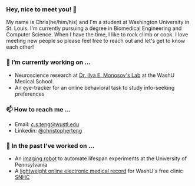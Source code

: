 ### Hey, nice to meet you! 👋 

My name is Chris(he/him/his) and I'm a student at Washington University in St. Louis. I'm currently pursuing a degree in Biomedical Engineering and Computer Science. When I have the time, I like to rock climb or cook. I love meeting new people so please feel free to reach out and let's get to know each other!

### 🌱 I’m currently working on ...
- Neuroscience research at [Dr. Ilya E. Monosov's Lab](https://neuroscience.wustl.edu/people/ilya-monosov-phd/) at the WashU Medical School. 
- An eye-tracker for an online behavioral task to study info-seeking preferences

### 📫 How to reach me ...

- Email: [c.s.teng@wustl.edu](c.s.teng@wustl.edu)
- Linkedin: [@christopherteng](https://www.linkedin.com/in/christopher-teng-384b151b4/)

### 🔭 In the past I've worked on ...
- An [imaging robot](https://www.biorxiv.org/content/10.1101/2021.10.18.464905v1.full) to automate lifespan experiments at the University of Pennsylvania
- A [lightweight online electronic medical record](https://github.com/llemr-conspiracy/llemr) for WashU's free clinic [SNHC](https://sites.wustl.edu/snhc/)

<!--
**christeng12/christeng12** is a ✨ _special_ ✨ repository because its `README.md` (this file) appears on your GitHub profile.

Here are some ideas to get you started:

- 🔭 I’m currently working on ...
- 🌱 I’m currently learning ...
- 👯 I’m looking to collaborate on ...
- 🤔 I’m looking for help with ...
- 💬 Ask me about ...
- 📫 How to reach me: ...
- 😄 Pronouns: ...
- ⚡ Fun fact: ...
-->
